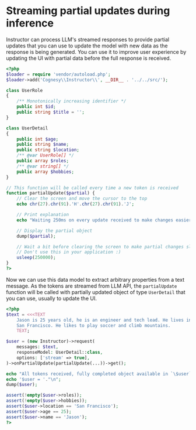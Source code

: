 # Streaming partial updates during inference

Instructor can process LLM's streamed responses to provide partial updates that you
can use to update the model with new data as the response is being generated. You can
use it to improve user experience by updating the UI with partial data before the full
response is received.

```php
<?php
$loader = require 'vendor/autoload.php';
$loader->add('Cognesy\\Instructor\\', __DIR__ . '../../src/');

class UserRole
{
    /** Monotonically increasing identifier */
    public int $id;
    public string $title = '';
}

class UserDetail
{
    public int $age;
    public string $name;
    public string $location;
    /** @var UserRole[] */
    public array $roles;
    /** @var string[] */
    public array $hobbies;
}

// This function will be called every time a new token is received
function partialUpdate($partial) {
    // Clear the screen and move the cursor to the top
    echo chr(27).chr(91).'H'.chr(27).chr(91).'J';

    // Print explanation
    echo "Waiting 250ms on every update received to make changes easier to observe...\n";

    // Display the partial object
    dump($partial);

    // Wait a bit before clearing the screen to make partial changes slower.
    // Don't use this in your application :)
    usleep(250000);
}
?>
```
Now we can use this data model to extract arbitrary properties from a text message.
As the tokens are streamed from LLM API, the `partialUpdate` function will be called
with partially updated object of type `UserDetail` that you can use, usually to update
the UI.

```php
<?php
$text = <<<TEXT
    Jason is 25 years old, he is an engineer and tech lead. He lives in
    San Francisco. He likes to play soccer and climb mountains.
    TEXT;

$user = (new Instructor)->request(
    messages: $text,
    responseModel: UserDetail::class,
    options: ['stream' => true],
)->onPartialUpdate(partialUpdate(...))->get();

echo "All tokens received, fully completed object available in `\$user` variable.\n";
echo '$user = '."\n";
dump($user);

assert(!empty($user->roles));
assert(!empty($user->hobbies));
assert($user->location == 'San Francisco');
assert($user->age == 25);
assert($user->name == 'Jason');
?>
```

